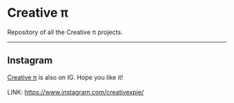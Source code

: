 # **Creative π**
Repository of all the Creative π projects.

---

## **Instagram**

[Creative π](https://www.instagram.com/creativexpie/ "Go to the IG page") is also on IG. Hope you like it!\
\
LINK: https://www.instagram.com/creativexpie/